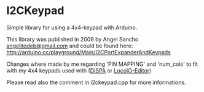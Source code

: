 # I2CKeypad
Simple library for using a 4x4-keypad with Arduino.

This library was published in 2009 by Angel Sancho <angelitodeb@gmail.com> and could be found here:
http://arduino.cc/playground/Main/I2CPortExpanderAndKeypads

Changes where made by me regarding 'PIN MAPPING' and 'num_cols' to fit with my 4x4 keypads
used with ([DISPA](http://www.github.com/Kruemelbahn/DISPA) or [LocoIO-Editor](http://www.github.com/Kruemelbahn/LocoIO-Editor))

Please read also the comment in i2ckeypad.cpp for more informations.
